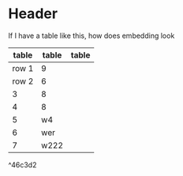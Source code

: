 # Header 
If I have a table like this, how does embedding look

| table | table | table |
| ----- | ----- | ----- |
| row 1 | 9     |       |
| row 2 | 6     |       |
| 3     | 8     |       |
| 4     | 8     |       |
| 5     | w4    |       |
| 6     | wer   |       |
| 7     | w222  |       |

^46c3d2

